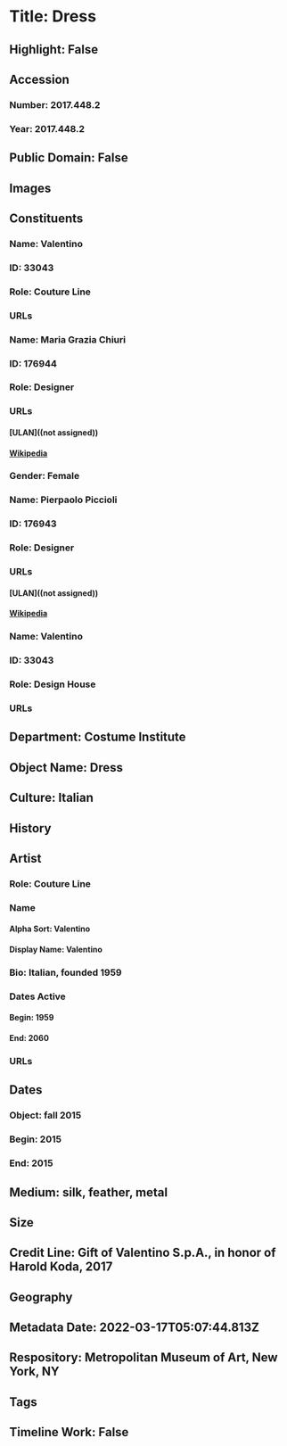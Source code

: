 # Title: Dress
## Highlight: False
## Accession
### Number: 2017.448.2
### Year: 2017.448.2
## Public Domain: False
## Images
## Constituents
### Name: Valentino
### ID: 33043
### Role: Couture Line
### URLs
### Name: Maria Grazia Chiuri
### ID: 176944
### Role: Designer
### URLs
#### [ULAN]((not assigned))
#### [Wikipedia](https://www.wikidata.org/wiki/Q25647315)
### Gender: Female
### Name: Pierpaolo Piccioli
### ID: 176943
### Role: Designer
### URLs
#### [ULAN]((not assigned))
#### [Wikipedia](https://www.wikidata.org/wiki/Q56350704)
### Name: Valentino
### ID: 33043
### Role: Design House
### URLs
## Department: Costume Institute
## Object Name: Dress
## Culture: Italian
## History
## Artist
### Role: Couture Line
### Name
#### Alpha Sort: Valentino
#### Display Name: Valentino
### Bio: Italian, founded 1959
### Dates Active
#### Begin: 1959
#### End: 2060
### URLs
## Dates
### Object: fall 2015
### Begin: 2015
### End: 2015
## Medium: silk, feather, metal
## Size
## Credit Line: Gift of Valentino S.p.A., in honor of Harold Koda, 2017
## Geography
## Metadata Date: 2022-03-17T05:07:44.813Z
## Respository: Metropolitan Museum of Art, New York, NY
## Tags
## Timeline Work: False